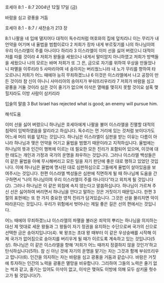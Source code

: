 호세아 8:1 - 8:7 
2004년 12월 17일 (금)

바람을 심고 광풍을 거둠



호세아 8:1 - 8:7 / 새찬송가 213 장


8:1 나팔을 네 입에 댈지어다 대적이 독수리처럼 여호와의 집에 덮치리니 이는 무리가 내 언약을 어기며 내 율법을 범함이로다 2 저희가 장차 내게 부르짖기를 나의 하나님이여 우리 이스라엘이 주를 아나이다 하리라 3 이스라엘이 이미 선을 싫어 버렸으니 대적이 저를 따를 것이라 4 저희가 왕들을 세웠으나 내게서 말미암지 아니하였고 저희가 방백들을 세웠으나 나의 모르는 바며 저희가 또 그 은, 금으로 자기를 위하여 우상을 만들었나니 파멸을 이루리라 5 사마리아여 네 송아지는 버리웠느니라 내 노가 무리를 향하여 타오르나니 저희가 어느 때에야 능히 무죄하겠느냐 6 이것은 이스라엘에서 나고 공장이 만든 것이라 참 신이 아니니 사마리아의 송아지가 부숴뜨리우리라 7 저희가 바람을 심고 광풍을 거둘 것이라 심은 것이 줄기가 없으며 이삭은 열매를 맺히지 못할 것이요 설혹 맺힐지라도 이방 사람이 삼키리라

입술의 말씀
3 But Israel has rejected what is good; an enemy will pursue him.

해석도움





이미 선을 싫어 버렸으니
하나님은 호세아에게 나팔을 불어 이스라엘을 진멸할 대적의 침략이 임박하였음을 알리라고 하십니다. 독수리는 먼 거리에 있는 것처럼 보이다가도 어느새 머리 위를 덮치는 것입니다. 하나님은 이스라엘이 심판을 받는 이유는 다름이 아니라 하나님과 맺은 언약을 어기고 율법을 범했기 때문이라고 지적하십니다. 율법에는 하나님의 뜻과 인간이 행복에 이르는 데 필요한 모든 진리가 포함되어 있으며, 이것에 대한 태도는 개인과 가정과 국가의 운명을 좌우하는 것입니다. 그러나 이스라엘 백성들은 이 같은 율법을 아예 무시해버리고 모든 일을 자기 판단에 좋은 대로 행하고 있었던 것입니다. 이에 하나님은 율법에 명시된 대로 심판하심으로 그들에게 율법이 살아있음을 보여주시는 것입니다. 한편 이스라엘 백성들은 심판에 직면하게 될 때 하나님께 도움을 간구하면서 “나의 하나님이여 우리 이스라엘이 주를 아나이다”라고 외치게 될 것입니다(2). 그러나 하나님은 이 같은 외침에 속지 않는다고 말씀하십니다. 하나님이 가르쳐 주신 선은 싫어하여 버리면서 하나님을 안다고 말하는 것은 거짓이기 때문입니다. 한편 3절의 표현에는 또 한 가지 중요한 영적 진리가 담겨있습니다. 그것은 선을 물리치면 악이 따라온다는 것입니다. 우리가 위험에서 벗어나는 제일 좋은 길은 선의 편에서는 것입니다. 

어느 때에야 무죄하겠느냐
이스라엘의 파멸을 불러온 죄악의 뿌리는 하나님을 의지하는 대신 제 멋대로 세운 왕들과 그 왕들이 자기 정권을 유지하는 수단으로써 국가의 신으로 선택한 금은 송아지입니다(4). 북 왕조는 초대 왕 때부터 이 같은 우상숭배를 시작해 이제 국가가 없어짐으로 송아지를 버리우게 될 때가 이르도록 계속하고 있는 것입니다(5상). 하나님은 이 같은 이스라엘을 향해 ‘저희가 어느 때까지 정결하지 않을 것인가’하고 탄식하십니다(5하). 참 신 아닌 것에 자기의 운명을 맡기는 자는 그것과 함께 부숴뜨리우고 맙니다(6). 인간을 의지하는 자는 바람을 심고 광풍을 거둠과 같습니다. 바람은 거짓에 투자하는 인간의 노력을 광풍은 멸망을 비유합니다. 그리하여 그들의 노력은 줄기 없는 싹과 같고, 줄기는 있어도 이삭이 없고, 이삭은 맺혀도 이방에 의해 모두 삼키울 헛수고가 될 것입니다(7).